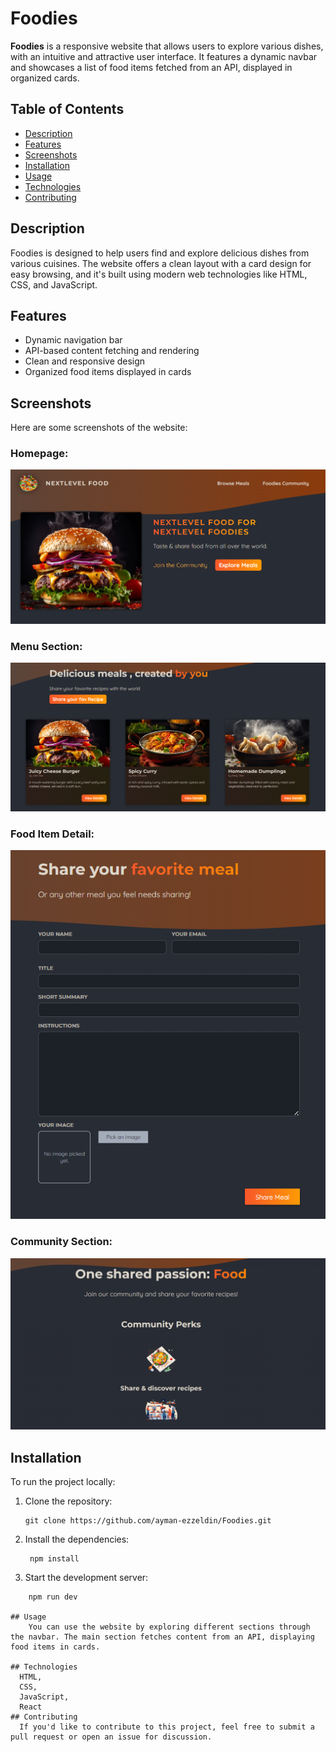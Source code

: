 # Foodies

**Foodies** is a responsive website that allows users to explore various dishes, with an intuitive and attractive user interface. It features a dynamic navbar and showcases a list of food items fetched from an API, displayed in organized cards.

## Table of Contents

- [Description](#description)
- [Features](#features)
- [Screenshots](#screenshots)
- [Installation](#installation)
- [Usage](#usage)
- [Technologies](#technologies)
- [Contributing](#contributing)

## Description

Foodies is designed to help users find and explore delicious dishes from various cuisines. The website offers a clean layout with a card design for easy browsing, and it's built using modern web technologies like HTML, CSS, and JavaScript.

## Features

- Dynamic navigation bar
- API-based content fetching and rendering
- Clean and responsive design
- Organized food items displayed in cards

## Screenshots

Here are some screenshots of the website:

### Homepage:
![Homepage Screenshot](./public/images/1.png)

### Menu Section:
![Menu Screenshot](./public/images/2.png)

### Food Item Detail:
![Food Item Screenshot](./public/images/3.png)

### Community Section:
![Contact Screenshot](./public/images/4.png)


## Installation

To run the project locally:

1. Clone the repository:
   ```
   git clone https://github.com/ayman-ezzeldin/Foodies.git
2. Install the dependencies:
   ```
    npm install
3. Start the development server:
```
    npm run dev
   
## Usage
    You can use the website by exploring different sections through the navbar. The main section fetches content from an API, displaying food items in cards.

## Technologies
  HTML,
  CSS,
  JavaScript,
  React
## Contributing
  If you'd like to contribute to this project, feel free to submit a pull request or open an issue for discussion.
